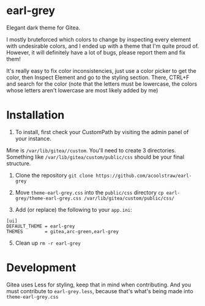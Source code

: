 # earl-grey
Elegant dark theme for Gitea. 

I mostly bruteforced which colors to change by inspecting every element with undesirable colors, and I ended up with a theme that I'm quite proud of. However, it will definitely have a lot of bugs, please report them and fix them!

It's really easy to fix color inconsistencies, just use a color picker to get the color, then Inspect Element and go to the styling section. There, CTRL+F and search for the color (note that the letters must be lowercase, the colors whose letters aren't lowercase are most likely added by me)

# Installation
1. To install, first check your CustomPath by visiting the admin panel of your instance.

Mine is `/var/lib/gitea//custom`. You'll need to create 3 directories. Something like `/var/lib/gitea/custom/public/css` should be your final structure.

1. Clone the repository
`git clone https://github.com/acoolstraw/earl-grey`

3. Move `theme-earl-grey.css` into the `public/css` directory
`cp earl-grey/theme-earl-grey.css /var/lib/gitea/custom/public/css/`

4. Add (or replace) the following to your `app.ini`:
```
[ui]
DEFAULT_THEME = earl-grey
THEMES        = gitea,arc-green,earl-grey
```

5. Clean up
`rm -r earl-grey`

# Development
Gitea uses Less for styling, keep that in mind when contributing. And you must contribute to `earl-grey.less`, because that's what's being made into `theme-earl-grey.css`